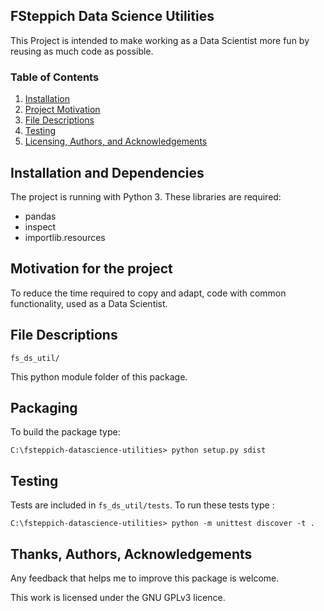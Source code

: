 ## FSteppich Data Science Utilities

This Project is intended to make working as a Data Scientist more fun by 
reusing as much code as possible.

### Table of Contents

1. [Installation](#installation)
2. [Project Motivation](#motivation)
3. [File Descriptions](#files)
4. [Testing](#testing)
5. [Licensing, Authors, and Acknowledgements](#licensing)


## Installation and Dependencies<a name="installation"></a>
The project is running with Python 3. These libraries are required: 

* pandas
* inspect 
* importlib.resources

## Motivation for the project<a name="motivation"></a>
To reduce the time required to copy and adapt,  code with common functionality, 
used as a Data Scientist.

## File Descriptions <a name="files"></a> 
`fs_ds_util/`

This python module folder of this package.

## Packaging <a name="packaging">
To build the package type:
~~~~
C:\fsteppich-datascience-utilities> python setup.py sdist
~~~~


## Testing<a name="testing"></a>
Tests are included in `fs_ds_util/tests`. To run these tests type :
~~~~
C:\fsteppich-datascience-utilities> python -m unittest discover -t .
~~~~
  
## Thanks, Authors, Acknowledgements<a name="licensing"></a> 
Any feedback that helps me to improve this package is welcome.  

This work is licensed under the GNU GPLv3 licence.
 